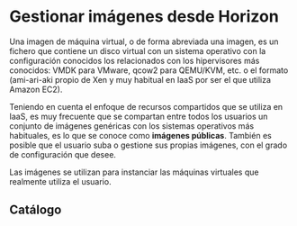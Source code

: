 # Gestionar imágenes desde Horizon

Una imagen de máquina virtual, o de forma abreviada una imagen, es un fichero que contiene un disco virtual con un sistema operativo con la configuración conocidos los relacionados con los hipervisores más conocidos: VMDK para VMware, qcow2 para QEMU/KVM, etc. o el formato (ami-ari-aki propio de Xen y muy habitual en IaaS por ser el que utiliza Amazon EC2).

Teniendo en cuenta el enfoque de recursos compartidos que se utiliza en IaaS, es muy frecuente que se compartan entre todos los usuarios un conjunto de imágenes genéricas con los sistemas operativos más habituales, es lo que se conoce como **imágenes públicas**. También es posible que el usuario suba o gestione sus propias imágenes, con el grado de configuración que desee.

Las imágenes se utilizan para instanciar las máquinas virtuales que realmente utiliza el usuario.

## Catálogo

